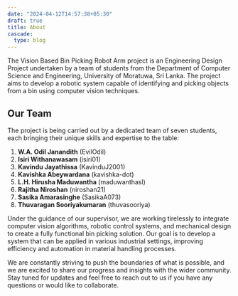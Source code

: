 ```yaml
---
date: "2024-04-12T14:57:38+05:30"
draft: true
title: About
cascade:
  type: blog
---
```


The Vision Based Bin Picking Robot Arm project is an Engineering Design Project undertaken by a team of students from the Department of Computer Science and Engineering, University of Moratuwa, Sri Lanka. The project aims to develop a robotic system capable of identifying and picking objects from a bin using computer vision techniques.

## Our Team

The project is being carried out by a dedicated team of seven students, each bringing their unique skills and expertise to the table:

1. **W.A. Odil Janandith** (EvilOdil)
2. **Isiri Withanawasam** (isiri01)
3. **Kavindu Jayathissa** (KavinduJ2001)
4. **Kavishka Abeywardana** (kavishka-dot)
5. **L.H. Hirusha Maduwantha** (maduwanthasl)
6. **Rajitha Niroshan** (niroshan21)
7. **Sasika Amarasinghe** (SasikaA073)
8. **Thuvaragan Sooriyakumaran** (thuvasooriya)

Under the guidance of our supervisor, we are working tirelessly to integrate computer vision algorithms, robotic control systems, and mechanical design to create a fully functional bin picking solution. Our goal is to develop a system that can be applied in various industrial settings, improving efficiency and automation in material handling processes.

We are constantly striving to push the boundaries of what is possible, and we are excited to share our progress and insights with the wider community. Stay tuned for updates and feel free to reach out to us if you have any questions or would like to collaborate.
